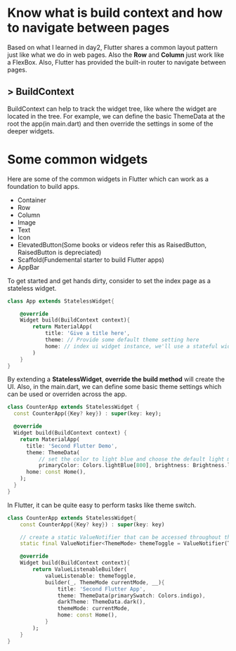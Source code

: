 # Know what is build context and how to navigate between pages
Based on what I learned in day2, Flutter shares a common layout pattern just like what we do in web pages. Also the **Row** and **Column** just work like a FlexBox. Also, Flutter has provided the built-in router to navigate between pages.
## > BuildContext
BuildContext can help to track the widget tree, like where the widget are located in the tree. For example, we can define the basic ThemeData at the root the app(in main.dart) and then override the settings in some of the deeper widgets.

# Some common widgets
Here are some of the common widgets in Flutter which can work as a foundation to build apps.
* Container
* Row
* Column
* Image
* Text
* Icon
* ElevatedButton(Some books or videos refer this as RaisedButton, RaisedButton is depreciated)
* Scaffold(Fundemental starter to build Flutter apps)
* AppBar

To get started and get hands dirty, consider to set the index page as a stateless widget.
```Dart
class App extends StatelessWidget{

    @override
    Widget build(BuildContext context){
        return MaterialApp(
            title: 'Give a title here',
            theme: // Provide some default theme setting here
            home: // index ui widget instance, we'll use a stateful widget here.
        )
    }
}
```
By extending a **StatelessWidget**, **override the build method** will create the UI. Also, in the main.dart, we can define some basic theme settings which can be used or overriden across the app.
```Dart
class CounterApp extends StatelessWidget {
  const CounterApp({Key? key}) : super(key: key);

  @override
  Widget build(BuildContext context) {
    return MaterialApp(
      title: 'Second Flutter Demo',
      theme: ThemeData(
          // set the color to light blue and choose the default light mode to be light
          primaryColor: Colors.lightBlue[800], brightness: Brightness.light),
      home: const Home(),
    );
  }
}
```
In Flutter, it can be quite easy to perform tasks like theme switch.
```Dart
class CounterApp extends StatelessWidget{
    const CounterApp({Key? key}) : super(key: key)

    // create a static ValueNotifier that can be accessed throughout the app
    static final ValueNotifier<ThemeMode> themeToggle = ValueNotifier(ThemeMode.light);

    @override
    Widget build(BuildContext context){
        return ValueListenableBuilder(
            valueListenable: themeToggle,
            builder(_, ThemeMode currentMode, __){
                title: 'Second Flutter App',
                theme: ThemeData(primarySwatch: Colors.indigo),
                darkTheme: ThemeData.dark(),
                themeMode: currentMode,
                home: const Home(),
            }
        );
    }
}
```